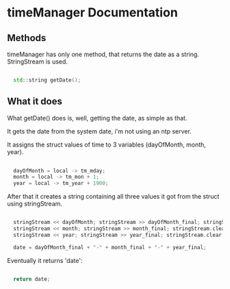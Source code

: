 # timeManager Documentation

## Methods

timeManager has only one method, that returns the date as a string. StringStream is used.

```c++

  std::string getDate();

```

## What it does

What getDate() does is, well, getting the date, as simple as that. 

It gets the date from the system date, i'm not using an ntp server.

It assigns the struct values of time to 3 variables (dayOfMonth, month, year).
  
```c++
 
  dayOfMonth = local -> tm_mday;
  month = local -> tm_mon + 1;
  year = local -> tm_year + 1900;

```

After that it creates a string containing all three values it got from the struct using stringStream.

```c++

  stringStream << dayOfMonth; stringStream >> dayOfMonth_final; stringStream.clear();
  stringStream << month; stringStream >> month_final; stringStream.clear();
  stringStream << year; stringStream >> year_final; stringStream.clear();

  date = dayOfMonth_final + "-" + month_final + "-" + year_final;

```

Eventually it returns 'date':

```c++

  return date;

```
